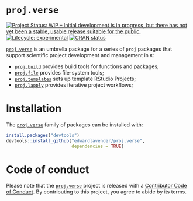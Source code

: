 
# `proj.verse`

[![Project Status: WIP – Initial development is in progress, but there
has not yet been a stable, usable release suitable for the
public.](https://www.repostatus.org/badges/latest/wip.svg)](https://www.repostatus.org/#wip)
[![Lifecycle:
experimental](https://img.shields.io/badge/lifecycle-experimental-orange.svg)](https://lifecycle.r-lib.org/articles/stages.html#experimental)
[![CRAN
status](https://www.r-pkg.org/badges/version/patter)](https://CRAN.R-project.org/package=patter)

[`proj.verse`](https://github.com/edwardlavender/proj.verse) is an
umbrella package for a series of `proj` packages that support scientific
project development and management in `R`:

- [`proj.build`](https://github.com/edwardlavender/proj.build) provides
  build tools for functions and packages;
- [`proj.file`](https://github.com/edwardlavender/proj.file) provides
  file-system tools;
- [`proj.templates`](https://github.com/edwardlavender/proj.templates)
  sets up template RStudio Projects;
- [`proj.lapply`](https://github.com/edwardlavender/proj.lapply)
  provides iterative project workflows;

# Installation

The [`proj.verse`](https://github.com/edwardlavender/proj.verse) family
of packages can be installed with:

``` r
install.packages("devtools")
devtools::install_github("edwardlavender/proj.verse", 
                         dependencies = TRUE)
```

# Code of conduct

Please note that the
[`proj.verse`](https://github.com/edwardlavender/proj.verse) project is
released with a [Contributor Code of
Conduct](https://contributor-covenant.org/version/2/1/CODE_OF_CONDUCT.html).
By contributing to this project, you agree to abide by its terms.
